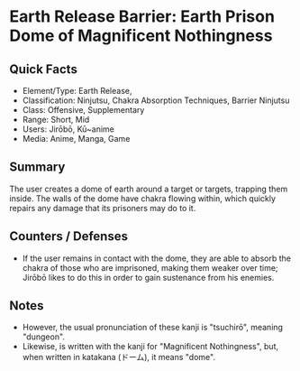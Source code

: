 # Earth Release Barrier: Earth Prison Dome of Magnificent Nothingness

## Quick Facts
- Element/Type: Earth Release,
- Classification: Ninjutsu, Chakra Absorption Techniques, Barrier Ninjutsu
- Class: Offensive, Supplementary
- Range: Short, Mid
- Users: Jirōbō, Kū~anime
- Media: Anime, Manga, Game

## Summary
The user creates a dome of earth around a target or targets, trapping them inside. The walls of the dome have chakra flowing within, which quickly repairs any damage that its prisoners may do to it.

## Counters / Defenses
- If the user remains in contact with the dome, they are able to absorb the chakra of those who are imprisoned, making them weaker over time; Jirōbō likes to do this in order to gain sustenance from his enemies.

## Notes
- However, the usual pronunciation of these kanji is "tsuchirō", meaning "dungeon".
- Likewise, is written with the kanji for "Magnificent Nothingness", but, when written in katakana (ドーム), it means "dome".
